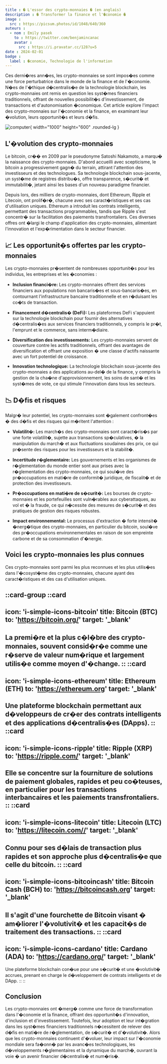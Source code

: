```yaml
---
title : � L'essor des crypto-monnaies � (en anglais)
description : � Transformer la finance et l'�conomie �
image :
  src : https://picsum.photos/id/1048/640/360
auteurs :
  - nom : Emily pasek
    to : https://twitter.com/benjamincanac
    avatar :
      src : https://i.pravatar.cc/128?u=5
date : 2024-02-01
badge :
  label : �conomie, Technologie de l'information
---
```



Ces derni�res ann�es, les crypto-monnaies se sont impos�es comme une force perturbatrice dans le monde de la finance et de l'�conomie. N�es de l'�thique d�centralis�e de la technologie blockchain, les crypto-monnaies ont remis en question les syst�mes financiers traditionnels, offrant de nouvelles possibilit�s d'investissement, de transactions et d'autonomisation �conomique. Cet article explore l'impact des crypto-monnaies sur l'�conomie et la finance, en examinant leur �volution, leurs opportunit�s et leurs d�fis.

![computer](https://picsum.photos/id/3/1000/600){ width="1000" height="600" .rounded-lg }

## L'�volution des crypto-monnaies

Le bitcoin, cr�� en 2009 par le pseudonyme Satoshi Nakamoto, a marqu� la naissance des crypto-monnaies. D'abord accueilli avec scepticisme, le bitcoin a progressivement gagn� du terrain, attirant l'attention des investisseurs et des technologues. Sa technologie blockchain sous-jacente, un syst�me de registres distribu�s, offre transparence, s�curit� et immutabilit�, jetant ainsi les bases d'un nouveau paradigme financier.

Depuis lors, des milliers de crypto-monnaies, dont Ethereum, Ripple et Litecoin, ont prolif�r�, chacune avec ses caract�ristiques et ses cas d'utilisation uniques. Ethereum a introduit les contrats intelligents, permettant des transactions programmables, tandis que Ripple s'est concentr� sur la facilitation des paiements transfrontaliers. Ces diverses offres ont �largi le champ d'application des crypto-monnaies, alimentant l'innovation et l'exp�rimentation dans le secteur financier.

## 📈 Les opportunit�s offertes par les crypto-monnaies

Les crypto-monnaies pr�sentent de nombreuses opportunit�s pour les individus, les entreprises et les �conomies :

- **Inclusion financi�re:** Les crypto-monnaies offrent des services financiers aux populations non bancaris�es et sous-bancaris�es, en contournant l'infrastructure bancaire traditionnelle et en r�duisant les co�ts de transaction.

- **Financement d�centralis� (DeFi):** Les plateformes DeFi s'appuient sur la technologie blockchain pour fournir des alternatives d�centralis�es aux services financiers traditionnels, y compris le pr�t, l'emprunt et le commerce, sans interm�diaire.

- **Diversification des investissements:** Les crypto-monnaies servent de couverture contre les actifs traditionnels, offrant des avantages de diversification et offrant une exposition � une classe d'actifs naissante avec un fort potentiel de croissance.

- **Innovation technologique:** La technologie blockchain sous-jacente des crypto-monnaies a des applications au-del� de la finance, y compris la gestion de la cha�ne d'approvisionnement, les soins de sant� et les syst�mes de vote, ce qui stimule l'innovation dans tous les secteurs.

## 📉 D�fis et risques

Malgr� leur potentiel, les crypto-monnaies sont �galement confront�es � des d�fis et des risques qui m�ritent l'attention :

- **Volatilit�:** Les march�s des crypto-monnaies sont caract�ris�s par une forte volatilit�, sujette aux transactions sp�culatives, � la manipulation du march� et aux fluctuations soudaines des prix, ce qui pr�sente des risques pour les investisseurs et la stabilit�.

- **Incertitude r�glementaire:** Les gouvernements et les organismes de r�glementation du monde entier sont aux prises avec la r�glementation des crypto-monnaies, ce qui soul�ve des pr�occupations en mati�re de conformit� juridique, de fiscalit� et de protection des investisseurs.

- **Pr�occupations en mati�re de s�curit�:** Les bourses de crypto-monnaies et les portefeuilles sont vuln�rables aux cyberattaques, au vol et � la fraude, ce qui n�cessite des mesures de s�curit� et des pratiques de gestion des risques robustes.

- **Impact environnemental:** Le processus d'extraction � forte intensit� �nerg�tique des crypto-monnaies, en particulier du bitcoin, soul�ve des pr�occupations environnementales en raison de son empreinte carbone et de sa consommation d'�nergie.


## Voici les crypto-monnaies les plus connues

Ces crypto-monnaies sont parmi les plus reconnues et les plus utilis�es dans l'�cosyst�me des crypto-monnaies, chacune ayant des caract�ristiques et des cas d'utilisation uniques.

::card-group
  ::card
  ---
  icon: 'i-simple-icons-bitcoin'
  title: Bitcoin (BTC)
  to: 'https://bitcoin.org/'
  target: '_blank'
  ---
  La premi�re et la plus c�l�bre des crypto-monnaies, souvent consid�r�e comme une r�serve de valeur num�rique et largement utilis�e comme moyen d'�change.
  ::
  ::card
  ---
  icon: 'i-simple-icons-ethereum'
  title: Ethereum (ETH)
  to: 'https://ethereum.org'
  target: '_blank'
  ---
  Une plateforme blockchain permettant aux d�veloppeurs de cr�er des contrats intelligents et des applications d�centralis�es (DApps).
  ::
  ::card
  ---
  icon: 'i-simple-icons-ripple'
  title: Ripple (XRP)
  to: 'https://ripple.com/'
  target: '_blank'
  ---
  Elle se concentre sur la fourniture de solutions de paiement globales, rapides et peu co�teuses, en particulier pour les transactions interbancaires et les paiements transfrontaliers.
  ::
  ::card
  ---
  icon: 'i-simple-icons-litecoin'
  title: Litecoin (LTC)
  to: 'https://litecoin.com//'
  target: '_blank'
  ---
  Connu pour ses d�lais de transaction plus rapides et son approche plus d�centralis�e que celle du bitcoin.
  ::
  ::card
  ---
  icon: 'i-simple-icons-bitcoincash'
  title: Bitcoin Cash (BCH)
  to: 'https://bitcoincash.org'
  target: '_blank'
  ---
  Il s'agit d'une fourchette de Bitcoin visant � am�liorer l'�volutivit� et les capacit�s de traitement des transactions.
  ::
  ::card
  ---
  icon: 'i-simple-icons-cardano'
  title: Cardano (ADA)
  to: 'https://cardano.org/'
  target: '_blank'
  ---
  Une plateforme blockchain con�ue pour une s�curit� et une �volutivit� accrues, prenant en charge le d�veloppement de contrats intelligents et de DApp.
  ::
::

## Conclusion

Les crypto-monnaies ont �merg� comme une force de transformation dans l'�conomie et la finance, offrant des opportunit�s d'innovation, d'inclusion et d'investissement. Toutefois, leur adoption et leur int�gration dans les syst�mes financiers traditionnels n�cessitent de relever des d�fis en mati�re de r�glementation, de s�curit� et d'�volutivit�. Alors que les crypto-monnaies continuent d'�voluer, leur impact sur l'�conomie mondiale sera fa�onn� par les avanc�es technologiques, les d�veloppements r�glementaires et la dynamique du march�, ouvrant la voie � un avenir financier d�centralis� et num�ris�.